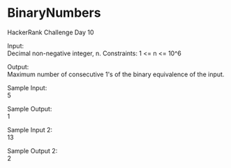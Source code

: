 # BinaryNumbers
HackerRank Challenge Day 10

Input:  
Decimal non-negative integer, n. Constraints: 1 <= n <= 10^6

Output:  
Maximum number of consecutive 1's of the binary equivalence of the input.

Sample Input:  
5

Sample Output:  
1

Sample Input 2:  
13

Sample Output 2:  
2
